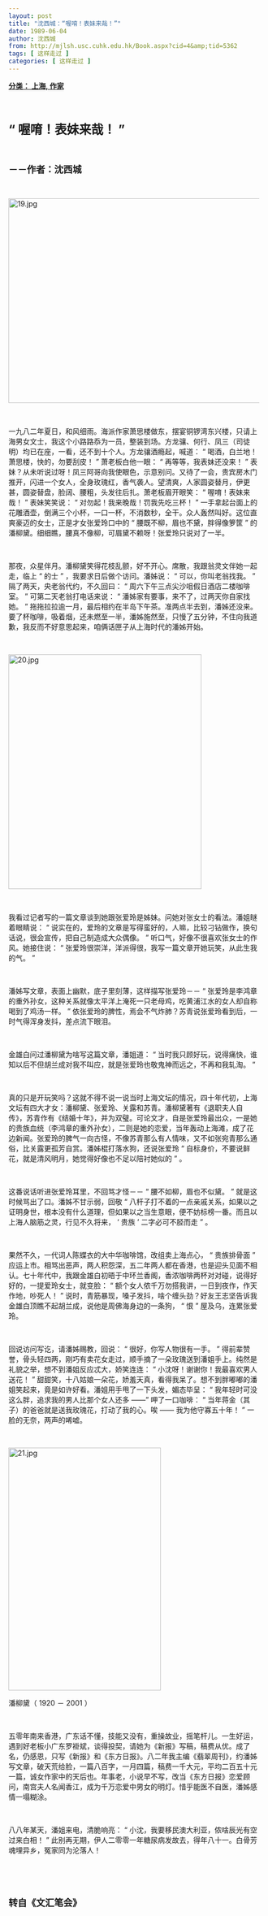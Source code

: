 ```yaml
---
layout: post
title: "沈西城：“喔唷！表妹来哉！”"
date: 1989-06-04
author: 沈西城
from: http://mjlsh.usc.cuhk.edu.hk/Book.aspx?cid=4&amp;tid=5362
tags: [ 这样走过 ]
categories: [ 这样走过 ]
---
```


<div style="margin: 15px 10px 10px 0px;">
<div>
<span id="ctl00_ContentPlaceHolder1_chapter1_SubjectLabel" style="font-weight:bold;text-decoration:underline;">
   分类： 上海, 作家
  </span>
</div>
<p class="p1">
<b>
<font size="5">
<span class="s1">
</span>
<br/>
</font>
</b>
</p>
<p class="p2">
<b>
<font size="5">
<span class="s2" style="">
<font size="5">
      “
     </font>
</span>
<span class="s1" style="">
     喔唷！表妹来哉！
    </span>
<span class="s2" style="">
<font size="5">
      ”
     </font>
</span>
</font>
</b>
</p>
<p class="p1">
<b>
<font size="4">
<span class="s1">
</span>
<br/>
</font>
</b>
</p>
<p class="p2">
<span class="s1">
<b>
<font size="4">
     －－作者：沈西城
    </font>
</b>
</span>
</p>
<p class="p1">
<span class="s1">
</span>
<br/>
</p>
<p class="p3">
<span class="s1">
<img alt="19.jpg" border="0" height="403" src="http://mjlsh.usc.cuhk.edu.hk/medias/contents/5362/19.jpg" width="500"/>
</span>
</p>
<p class="p1">
<span class="s1">
</span>
<br/>
</p>
<p class="p2">
<span class="s1">
   一九八二年夏日，和风细雨。海派作家萧思楼做东，摆宴铜锣湾东兴楼，只请上海男女文士，我这个小路路忝为一员，整装到场。方龙骧、何行、凤三（司徒明）均已在座，一看，还不到十个人。方龙骧酒瘾起，喊道：
  </span>
<span class="s2">
   “
  </span>
<span class="s1">
   喝酒，白兰地！萧思楼，快的，勿要刮皮！
  </span>
<span class="s2">
   ”
  </span>
<span class="s1">
   萧老板白他一眼：
  </span>
<span class="s2">
   “
  </span>
<span class="s1">
   再等等，我表妹还没来！
  </span>
<span class="s2">
   ”
  </span>
<span class="s1">
   表妹？从未听说过呀！凤三阿哥向我使眼色，示意别问。又待了一会，贵宾房木门推开，闪进一个女人，全身玫瑰红，香气袭人。望清爽，人家圆姿替月，伊更甚，圆姿替盘，脸阔、腰粗，头发往后扎。萧老板眉开眼笑：
  </span>
<span class="s2">
   “
  </span>
<span class="s1">
   喔唷！表妹来哉！
  </span>
<span class="s2">
   ”
  </span>
<span class="s1">
   表妹笑笑说：
  </span>
<span class="s2">
   “
  </span>
<span class="s1">
   对勿起！我来晚哉！罚我先吃三杯！
  </span>
<span class="s2">
   ”
  </span>
<span class="s1">
   一手拿起台面上的花雕酒壶，倒满三个小杯，一口一杯，不消数秒，全干。众人轰然叫好。这位直爽豪迈的女士，正是才女张爱玲口中的
  </span>
<span class="s2">
   “
  </span>
<span class="s1">
   腰既不柳，眉也不黛，胖得像箩筐
  </span>
<span class="s2">
   ”
  </span>
<span class="s1">
   的潘柳黛。细细瞧，腰真不像柳，可眉黛不赖呀！张爱玲只说对了一半。
  </span>
</p>
<p class="p1">
<span class="s1">
</span>
<br/>
</p>
<p class="p2">
<span class="s1">
   那夜，众星伴月。潘柳黛笑得花枝乱颤，好不开心。席散，我跟翁灵文伴她一起走，临上
  </span>
<span class="s2">
   “
  </span>
<span class="s1">
   的士
  </span>
<span class="s2">
   ”
  </span>
<span class="s1">
   ，我要求日后做个访问。潘姊说：
  </span>
<span class="s2">
   “
  </span>
<span class="s1">
   可以，你叫老翁找我。
  </span>
<span class="s2">
   ”
  </span>
<span class="s1">
   隔了两天，央老翁代约，不久回曰：
  </span>
<span class="s2">
   “
  </span>
<span class="s1">
   周六下午三点尖沙咀假日酒店二楼咖啡室。
  </span>
<span class="s2">
   ”
  </span>
<span class="s1">
   可第二天老翁打电话来说：
  </span>
<span class="s2">
   “
  </span>
<span class="s1">
   潘姊家有要事，来不了，过两天你自家找她。
  </span>
<span class="s2">
   ”
  </span>
<span class="s1">
   拖拖拉拉逾一月，最后相约在半岛下午茶。准两点半去到，潘姊还没来。要了杯咖啡，吸着烟，还未燃至一半，潘姊施然至，只慢了五分钟，不住向我道歉，我反而不好意思起来，咱俩话匣子从上海时代的潘姊开始。
  </span>
</p>
<p class="p1">
<span class="s1">
</span>
<br/>
</p>
<p class="p3">
<span class="s1">
<img alt="20.jpg" border="0" height="462" src="http://mjlsh.usc.cuhk.edu.hk/medias/contents/5362/20.jpg" width="380"/>
</span>
</p>
<p class="p1">
<span class="s1">
</span>
<br/>
</p>
<p class="p2">
<span class="s1">
   我看过记者写的一篇文章谈到她跟张爱玲是姊妹。问她对张女士的看法。潘姐瞇着眼睛说：
  </span>
<span class="s2">
   “
  </span>
<span class="s1">
   说实在的，爱玲的文章是写得蛮好的，人嘛，比较刁钻做作，换句话说，很会宣传，把自己制造成大众偶像。
  </span>
<span class="s2">
   ”
  </span>
<span class="s1">
   听口气，好像不很喜欢张女士的作风。她接住说：
  </span>
<span class="s2">
   “
  </span>
<span class="s1">
   张爱玲很崇洋，洋派得很，我写一篇文章开她玩笑，从此生我的气。
  </span>
<span class="s2">
   ”
  </span>
</p>
<p class="p1">
<span class="s1">
</span>
<br/>
</p>
<p class="p2">
<span class="s1">
   潘姊写文章，表面上幽默，底子里刻薄，这样描写张爱玲－－
  </span>
<span class="s2">
   “
  </span>
<span class="s1">
   张爱玲是李鸿章的重外孙女，这种关系就像太平洋上淹死一只老母鸡，吃黄浦江水的女人却自称喝到了鸡汤一样。
  </span>
<span class="s2">
   ”
  </span>
<span class="s1">
   依张爱玲的脾性，焉会不气炸肺？苏青说张爱玲看到后，一时气得浑身发抖，差点流下眼泪。
  </span>
</p>
<p class="p1">
<span class="s1">
</span>
<br/>
</p>
<p class="p2">
<span class="s1">
   金雄白问过潘柳黛为啥写这篇文章，潘姐道：
  </span>
<span class="s2">
   “
  </span>
<span class="s1">
   当时我只顾好玩，说得痛快，谁知以后不但胡兰成对我不叫应，就是张爱玲也敬鬼神而远之，不再和我轧淘。
  </span>
<span class="s2">
   ”
  </span>
</p>
<p class="p1">
<span class="s1">
</span>
<br/>
</p>
<p class="p2">
<span class="s1">
   真的只是开玩笑吗？这就不得不说一说当时上海文坛的情况，四十年代初，上海文坛有四大才女：潘柳黛、张爱玲、关露和苏青。潘柳黛著有《退职夫人自传》，苏青作有《结婚十年》，并为双璧。可论文才，自是张爱玲最出众，一是她的贵族血统（李鸿章的重外孙女），二则是她的恋爱，当年轰动上海滩，成了花边新闻。张爱玲的脾气一向古怪，不像苏青那么有人情味，又不如张宛青那么通俗，比关露更孤芳自赏。潘姊棍打落水狗，还说张爱玲
  </span>
<span class="s2">
   “
  </span>
<span class="s1">
   自标身价，不要说鲜花，就是清风明月，她觉得好像也不足以陪衬她似的
  </span>
<span class="s2">
   ”
  </span>
<span class="s1">
   。
  </span>
</p>
<p class="p1">
<span class="s1">
</span>
<br/>
</p>
<p class="p2">
<span class="s1">
   这番说话听进张爱玲耳里，不回骂才怪－－
  </span>
<span class="s2">
   “
  </span>
<span class="s1">
   腰不如柳，眉也不似黛。
  </span>
<span class="s2">
   ”
  </span>
<span class="s1">
   就是这时候骂出了口。潘姊不甘示弱，回敬
  </span>
<span class="s2">
   “
  </span>
<span class="s1">
   八杆子打不着的一点亲戚关系，如果以之证明身世，根本没有什么道理，但如果以之当生意眼，便不妨标榜一番。而且以上海人脑筋之灵，行见不久将来，
  </span>
<span class="s2">
   ‘
  </span>
<span class="s1">
   贵族
  </span>
<span class="s2">
   ’
  </span>
<span class="s1">
   二字必可不胫而走
  </span>
<span class="s2">
   ”
  </span>
<span class="s1">
   。
  </span>
</p>
<p class="p1">
<span class="s1">
</span>
<br/>
</p>
<p class="p2">
<span class="s1">
   果然不久，一代词人陈蝶衣的大中华咖啡馆，改组卖上海点心，
  </span>
<span class="s2">
   “
  </span>
<span class="s1">
   贵族排骨面
  </span>
<span class="s2">
   ”
  </span>
<span class="s1">
   应运上市。相骂出恶声，两人积怨深，五二年两人都在香港，也是迎头见面不相认。七十年代中，我跟金雄白初晤于中环兰香阁，香浓咖啡两杯对对碰，说得好好的，一提爱玲女士，就变脸：
  </span>
<span class="s2">
   “
  </span>
<span class="s1">
   额个女人侬千万勿搭我讲，一日到夜作，作天作地，吵死人！
  </span>
<span class="s2">
   ”
  </span>
<span class="s1">
   说时，青筋暴现，嗓子发抖，啥个缠头劲？好友王志坚告诉我金雄白顶瞧不起胡兰成，说他是周佛海身边的一条狗，
  </span>
<span class="s2">
   “
  </span>
<span class="s1">
   恨
  </span>
<span class="s2">
   ”
  </span>
<span class="s1">
   屋及乌，连累张爱玲。
  </span>
</p>
<p class="p1">
<span class="s1">
</span>
<br/>
</p>
<p class="p2">
<span class="s1">
   回说访问写讫，请潘姊赐教，回说：
  </span>
<span class="s2">
   “
  </span>
<span class="s1">
   很好，你写人物很有一手。
  </span>
<span class="s2">
   ”
  </span>
<span class="s1">
   得前辈赞誉，骨头轻四两，刚巧有卖花女走过，顺手摘了一朵玫瑰送到潘姐手上。纯然是礼貌之举，想不到潘姐反应忒大，娇笑连连：
  </span>
<span class="s2">
   “
  </span>
<span class="s1">
   小沈呀！谢谢你！我最喜欢男人送花！
  </span>
<span class="s2">
   ”
  </span>
<span class="s1">
   甜甜笑，十八姑娘一朵花，娇羞天真，看得我呆了。想不到胖嘟嘟的潘姐笑起来，竟是如许好看。潘姐用手甩了一下头发，媚态毕呈：
  </span>
<span class="s2">
   “
  </span>
<span class="s1">
   我年轻时可没这么胖，追求我的男人比那个女人还多
  </span>
<span class="s2">
   ——”
  </span>
<span class="s1">
   呷了一口咖啡：
  </span>
<span class="s2">
   “
  </span>
<span class="s1">
   当年蒋金（其子）的爸爸就是送我玫瑰花，打动了我的心。唉
  </span>
<span class="s2">
   ——
  </span>
<span class="s1">
   我为他守寡五十年！
  </span>
<span class="s2">
   ”
  </span>
<span class="s1">
   一脸的无奈，两声的唏嘘。
  </span>
</p>
<p class="p1">
<span class="s1">
</span>
<br/>
</p>
<p class="p3">
<span class="s1">
<img alt="21.jpg" border="0" height="478" src="http://mjlsh.usc.cuhk.edu.hk/medias/contents/5362/21.jpg" width="300"/>
</span>
</p>
<p class="p3">
<span class="s3">
   潘柳黛（
  </span>
<span class="s1">
   1920
  </span>
<span class="s3">
   －
  </span>
<span class="s1">
   2001
  </span>
<span class="s3">
   ）
  </span>
</p>
<p class="p1">
<span class="s1">
</span>
<br/>
</p>
<p class="p2">
<span class="s1">
   五零年南来香港，广东话不懂，技能又没有，重操故业，摇笔杆儿。一生好运，遇到好老板小广东罗褂斌，谈得投契，请她为《新报》写稿，稿费从优。成了名，仍感恩，只写《新报》和《东方日报》。八二年我主编《翡翠周刊》，约潘姊写文章，破天荒给脸，一篇八百字，一月四篇，稿费一千大元，平均二百五十元一篇，诚女作家中的天后也。年事老，小说早不写，改当《东方日报》恋爱顾问，南宫夫人名闻香江，成为千万恋爱中男女的明灯。惜乎能医不自医，潘姊感情一塌糊涂。
  </span>
</p>
<p class="p1">
<span class="s1">
</span>
<br/>
</p>
<p class="p2">
<span class="s1">
   八八年某天，潘姐来电，清脆响亮：
  </span>
<span class="s2">
   “
  </span>
<span class="s1">
   小沈，我要移民澳大利亚，侬啥辰光有空过来白相！
  </span>
<span class="s2">
   ”
  </span>
<span class="s1">
   此别再无期，伊人二零零一年糖尿病发故去，得年八十一。白骨芳魂埋异乡，冤家同为沦落人！
  </span>
</p>
<p class="p1">
<span class="s1">
</span>
<br/>
</p>
<p class="p1">
<b>
<font size="4">
<span class="s1">
</span>
<br/>
</font>
</b>
</p>
<p class="p2">
<span class="s1">
<b>
<font size="4">
     转自《文汇笔会》
    </font>
</b>
</span>
</p>
</div>
